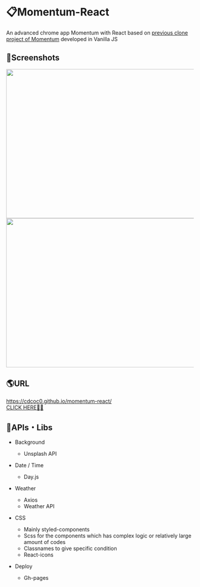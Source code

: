 # 📋Momentum-React
An advanced chrome app Momentum with React based on [previous clone project of Momentum](https://github.com/cdcoc0/Momentum) developed in Vanilla JS <br />

## 📸Screenshots

<div>
  <img width="800" height="400" src="https://user-images.githubusercontent.com/61813428/120525113-bf210600-c412-11eb-9de4-90e503377c92.png">
</div>
<div>
  <img width="800" height="400" src="https://user-images.githubusercontent.com/61813428/120525149-c6e0aa80-c412-11eb-81d7-7fcf3055c0ef.png">
</div>

## 🌎URL
<https://cdcoc0.github.io/momentum-react/> <br />
[CLICK HERE🙋‍♀️](https://cdcoc0.github.io/momentum-react/) <br/>

## 📂APIs・Libs
- Background
  - Unsplash API <br />
  
- Date / Time
  - Day.js <br />

- Weather
  - Axios
  - Weather API <br />

- CSS
  - Mainly styled-components
  - Scss for the components which has complex logic or relatively large amount of codes
  - Classnames to give specific condition
  - React-icons <br />

- Deploy
  - Gh-pages <br />
